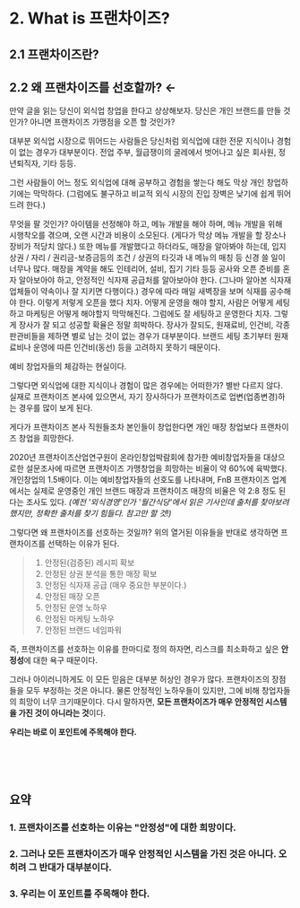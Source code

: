 # 2. What is 프랜차이즈?

## 2.1 프랜차이즈란?

## 2.2 왜 프랜차이즈를 선호할까? ←

만약 글을 읽는 당신이 외식업 창업을 한다고 상상해보자.
당신은 개인 브랜드를 만들 것인가? 아니면 프랜차이즈 가맹점을 오픈 할 것인가?

대부분 외식업 시장으로 뛰어드는 사람들은 당신처럼 외식업에 대한 전문 지식이나 경험이 없는 경우가 대부분이다.
전업 주부, 월급쟁이의 굴레에서 벗어나고 싶은 회사원, 정년퇴직자, 기타 등등.

그런 사람들이 어느 정도 외식업에 대해 공부하고 경험을 쌓는다 해도 막상 개인 창업하기에는 막막하다.
(그럼에도 불구하고 비교적 외식 시장의 진입 장벽은 낮기에 쉽게 뛰어드려 한다.)

 
무엇을 팔 것인가? 아이템을 선정해야 하고,
메뉴 개발을 해야 하며,
메뉴 개발을 위해 시행착오를 겪으며, 오랜 시간과 비용이 소모된다. (게다가 막상 메뉴 개발을 할 장소나 장비가 적당치 않다.)
또한 메뉴를 개발했다고 하더라도, 매장을 알아봐야 하는데, 
입지상권 / 자리 / 권리금-보증금등의 조건 / 상권의 타깃과 내 메뉴의 매칭 등 신경 쓸 일이 너무나 많다. 
매장을 계약을 해도 인테리어, 설비, 집기 기타 등등 공사와 오픈 준비를 혼자 알아보아야 하고,
안정적인 식자재 공급처를 알아보아야 한다. (그나마 알아본 식자재 업체들이 약속이나 잘 지키면 다행이다.)
경우에 따라 매일 새벽장을 보며 식재를 공수해야 한다.
이렇게 저렇게 오픈을 했다 치자. 
어떻게 운영을 해야 할지, 사람은 어떻게 세팅하고 마케팅은 어떻게 해야할지 막막해진다.
그럼에도 잘 세팅하고 운영한다 치자.
그렇게 장사가 잘 되고 성공할 확율은 정말 희박하다.
장사가 잘되도, 원재료비, 인건비, 각종 판관비들을 제하면 별로 남는 것이 없는 경우가 대부분이다. 
브랜드 세팅 초기부터 원재료비나 운영에 따른 인건비(동선) 등을 고려하지 못하기 때문이다. 


예비 창업자들의 체감하는 현실이다.

그렇다면 외식업에 대한 지식이나 경험이 많은 경우에는 어떠한가? 별반 다르지 않다.
실재로 프랜차이즈 본사에 있으면서, 자기 장사하다가 프랜차이즈로 업변(업종변경)하는 경우를 많이 보게 된다.

게다가 프랜차이즈 본사 직원들조차 본인들이 창업한다면 개인 매장 창업보다 프랜차이즈 창업을 희망한다.

2020년 프랜차이즈산업연구원이 온라인창업박람회에 참가한 예비창업자들을 대상으로한 설문조사에 따르면 프랜차이즈 가맹창업을 희망하는 비율이 약 60%에 육박했다. 개인창업의 1.5배이다. 이는 예비창업자들의 선호도를 나타내며, FnB 프랜차이즈 업계에서는 실제로 운영중인 개인 브랜드 매장과 프랜차이즈 매장의 비율은 약 2:8 정도 된다는 조사도 있다. *(예전 '외식경영'인가 '월간식당'에서 읽은 기사인데 출처를 찾아보려 했지만, 정확한 출처를 찾기 힘들다. 참고만 할 것!)*

그렇다면 왜 프랜차이즈를 선호하는 것일까?
위의 열거된 이유들을 반대로 생각하면 프랜차이즈를 선택하는 이유가 된다.

> 1. 안정된(검증된) 레시피 확보
> 2. 안정된 상권 분석을 통한 매장 확보
> 3. 안정된 식자재 공급 (매우 중요한 부분이다.)
> 4. 안정된 매장 오픈
> 5. 안정된 운영 노하우
> 6. 안정된 마케팅 노하우
> 7. 안정된 브랜드 네임파워

즉, 프랜차이즈를 선호하는 이유를 한마디로 정의 하자면, 리스크를 최소화하고 싶은 **안정성**에 대한 욕구 때문이다.

그러나 아이러니하게도 이 모든 믿음은 대부분 허상인 경우가 많다. 
프랜차이즈의 장점들을 모두 부정하는 것은 아니다. 물론 안정적인 노하우들이 있지만, 그에 비해 창업자들의 희망이 너무 크기때문이다.
다시 말하자면, **모든 프랜차이즈가 매우 안정적인 시스템을 가진 것이 아니라는 것**이다.

**우리는 바로 이 포인트에 주목해야 한다.**

<br><br><br>

## 요약
### 1. 프랜차이즈를 선호하는 이유는 "안정성"에 대한 희망이다.
### 2. 그러나 모든 프랜차이즈가 매우 안정적인 시스템을 가진 것은 아니다. 오히려 그 반대가 대부분이다.
### 3. 우리는 이 포인트를 주목해야 한다.
